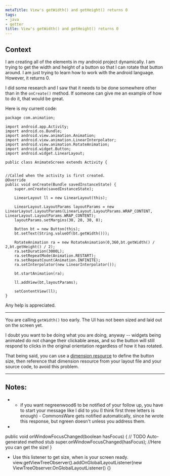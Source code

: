 ```yaml
---
metaTitle: View's getWidth() and getHeight() returns 0
tags:
- java
- getter
title: View's getWidth() and getHeight() returns 0
---
```


## Context

I am creating all of the elements in my android project dynamically. I am trying to get the width and height of a button so that I can rotate that button around. I am just trying to learn how to work with the android language. However, it returns 0. 


I did some research and I saw that it needs to be done somewhere other than in the `onCreate()` method. If someone can give me an example of how to do it, that would be great. 


Here is my current code:



```
package com.animation;

import android.app.Activity;
import android.os.Bundle;
import android.view.animation.Animation;
import android.view.animation.LinearInterpolator;
import android.view.animation.RotateAnimation;
import android.widget.Button;
import android.widget.LinearLayout;

public class AnimateScreen extends Activity {


//Called when the activity is first created.
@Override
public void onCreate(Bundle savedInstanceState) {
    super.onCreate(savedInstanceState);

    LinearLayout ll = new LinearLayout(this);

    LinearLayout.LayoutParams layoutParams = new LinearLayout.LayoutParams(LinearLayout.LayoutParams.WRAP_CONTENT, LinearLayout.LayoutParams.WRAP_CONTENT);
    layoutParams.setMargins(30, 20, 30, 0);

    Button bt = new Button(this);
    bt.setText(String.valueOf(bt.getWidth()));

    RotateAnimation ra = new RotateAnimation(0,360,bt.getWidth() / 2,bt.getHeight() / 2);
    ra.setDuration(3000L);
    ra.setRepeatMode(Animation.RESTART);
    ra.setRepeatCount(Animation.INFINITE);
    ra.setInterpolator(new LinearInterpolator());

    bt.startAnimation(ra);

    ll.addView(bt,layoutParams);

    setContentView(ll);
}

```

Any help is appreciated.



---

You are calling `getWidth()` too early. The UI has not been sized and laid out on the screen yet.


I doubt you want to be doing what you are doing, anyway -- widgets being animated do not change their clickable areas, and so the button will still respond to clicks in the original orientation regardless of how it has rotated.


That being said, you can use a [dimension resource](http://developer.android.com/guide/topics/resources/more-resources.html#Dimension) to define the button size, then reference that dimension resource from your layout file and your source code, to avoid this problem.



---

## Notes:

-  - if you want negreenwood6 to be notified of your follow up, you have to start your message like I did to you (I think first three letters is enough) - CommonsWare gets notified automatically, since he wrote this response, but ngreen doesn't unless you address them.
- 
 public void onWindowFocusChanged(boolean hasFocus) {
  // TODO Auto-generated method stub
  super.onWindowFocusChanged(hasFocus);
  //Here you can get the size!
 }
- Use this listener to get size, when is your screen ready. view.getViewTreeObserver().addOnGlobalLayoutListener(new ViewTreeObserver.OnGlobalLayoutListener() {}
